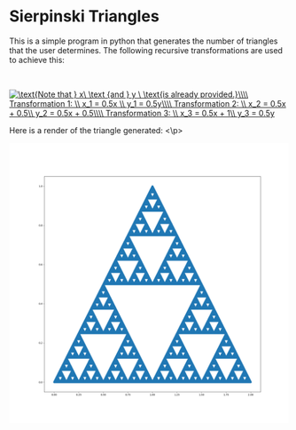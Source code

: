 <h1>Sierpinski Triangles</h1>

<p>This is a simple program in python that 
generates the number of triangles that the 
user determines. The following recursive 
transformations are used to achieve 
this:</p>
<br>

<a href="https://www.codecogs.com/eqnedit.php?latex=\text{Note&space;that&space;}&space;x\&space;\text&space;{and&space;}&space;y&space;\&space;\text{is&space;already&space;provided.}\\\\&space;Transformation&space;1:&space;\\&space;x_1&space;=&space;0.5x&space;\\&space;y_1&space;=&space;0.5y\\\\&space;Transformation&space;2:&space;\\&space;x_2&space;=&space;0.5x&space;&plus;&space;0.5\\&space;y_2&space;=&space;0.5x&space;&plus;&space;0.5\\\\&space;Transformation&space;3:&space;\\&space;x_3&space;=&space;0.5x&space;&plus;&space;1\\&space;y_3&space;=&space;0.5y" target="_blank"><img src="https://latex.codecogs.com/gif.latex?\text{Note&space;that&space;}&space;x\&space;\text&space;{and&space;}&space;y&space;\&space;\text{is&space;already&space;provided.}\\\\&space;Transformation&space;1:&space;\\&space;x_1&space;=&space;0.5x&space;\\&space;y_1&space;=&space;0.5y\\\\&space;Transformation&space;2:&space;\\&space;x_2&space;=&space;0.5x&space;&plus;&space;0.5\\&space;y_2&space;=&space;0.5x&space;&plus;&space;0.5\\\\&space;Transformation&space;3:&space;\\&space;x_3&space;=&space;0.5x&space;&plus;&space;1\\&space;y_3&space;=&space;0.5y" title="\text{Note that } x\ \text {and } y \ \text{is already provided.}\\\\ Transformation 1: \\ x_1 = 0.5x \\ y_1 = 0.5y\\\\ Transformation 2: \\ x_2 = 0.5x + 0.5\\ y_2 = 0.5x + 0.5\\\\ Transformation 3: \\ x_3 = 0.5x + 1\\ y_3 = 0.5y" /></a>

<p>Here is a render of the triangle generated: <\p>

![alt text](triangles.png "Triangles")







